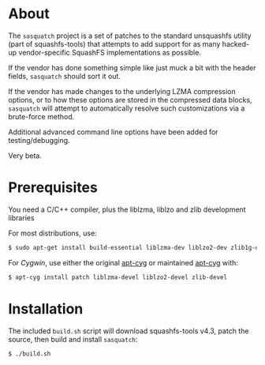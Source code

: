 About
=========

The `sasquatch` project is a set of patches to the standard unsquashfs utility (part of squashfs-tools) that attempts to add support for as many hacked-up vendor-specific SquashFS implementations as possible.

If the vendor has done something simple like just muck a bit with the header fields, `sasquatch` should sort it out.

If the vendor has made changes to the underlying LZMA compression options, or to how these options are stored in the compressed data blocks, `sasquatch` will attempt to automatically resolve such customizations via a brute-force method.

Additional advanced command line options have been added for testing/debugging.

Very beta.

Prerequisites
=============

You need a C/C++ compiler, plus the liblzma, liblzo and zlib development libraries

For most distributions, use:
```bash
$ sudo apt-get install build-essential liblzma-dev liblzo2-dev zlib1g-dev
```

For *Cygwin*, use either the original [apt-cyg](https://github.com/transcode-open/apt-cyg) or maintained [apt-cyg](https://github.com/kou1okada/apt-cyg) with: 
```bash
$ apt-cyg install patch liblzma-devel liblzo2-devel zlib-devel
```

Installation
============

The included `build.sh` script will download squashfs-tools v4.3, patch the source, then build and install `sasquatch`:

```bash
$ ./build.sh
```

